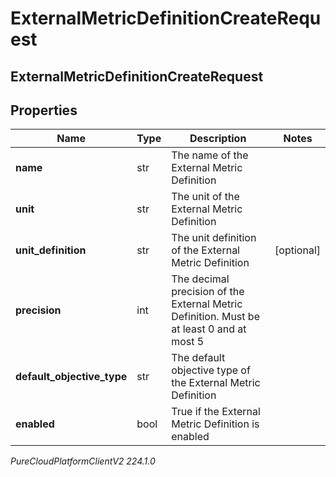 # ExternalMetricDefinitionCreateRequest

## ExternalMetricDefinitionCreateRequest

## Properties

|Name | Type | Description | Notes|
|------------ | ------------- | ------------- | -------------|
| **name** | str | The name of the External Metric Definition | |
| **unit** | str | The unit of the External Metric Definition | |
| **unit_definition** | str | The unit definition of the External Metric Definition | [optional] |
| **precision** | int | The decimal precision of the External Metric Definition. Must be at least 0 and at most 5 | |
| **default_objective_type** | str | The default objective type of the External Metric Definition | |
| **enabled** | bool | True if the External Metric Definition is enabled | |



_PureCloudPlatformClientV2 224.1.0_
